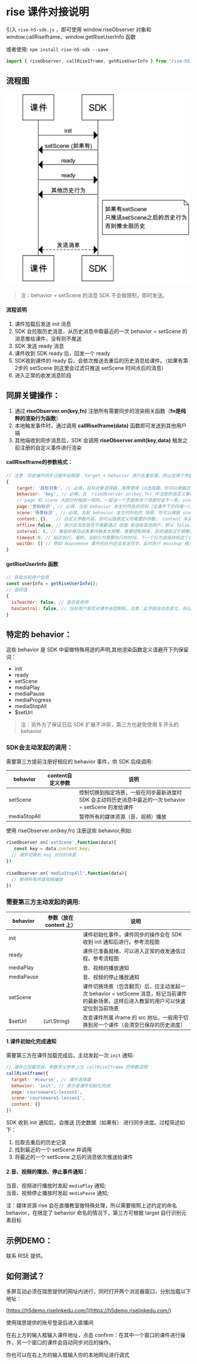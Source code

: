 # rise 课件对接说明

引入 `rise-h5-sdk.js` ，即可使用 window.riseObserver 对象和 window.callRiseIframe、window.getRiseUserInfo 函数

或者使用:   `npm install rise-h5-sdk --save`
```javascript
import { riseObserver, callRiseIframe, getRiseUserInfo } from 'rise-h5-sdk'
```
## 流程图
![image](/readme/seq.png)
> 注：behavior = setScene 的消息 SDK 不会做限制，即时发送。

#### 流程说明
1. 课件加载后发送 init 消息
2. SDK 会拉取历史消息，从历史消息中取最近的一次 behavior = setScene 的消息推给课件，没有则不推送
3. SDK 发送 ready 消息
4. 课件收到 SDK ready 后，回发一个 ready
5. SDK收到课件的 ready 后，会依次推送去重后的历史消息给课件。（如果有第2步的 setScene 则这里会过滤只推送 setScene 时间点后的消息）
6. 进入正常的收发消息阶段

## 同屏关键操作：
1. 通过 **riseObserver.on(key,fn)** 注册所有需要同步的渲染相关函数（**fn是纯粹的渲染行为函数**）
2. 本地触发事件时，通过调用 **callRiseIframe(data)** 函数即可发送到其他用户端
3. 其他端收到同步消息后，SDK 会调用 **riseObserver.emit(key,data)** 触发之前注册的自定义事件进行渲染

#### callRiseIframe的参数格式：
```javascript
// 注意：历史操作同步过程中会根据  target + behavior 进行去重处理，所以这两个参数定义时请尽量描述准确当前的行为
{
    target: '目标对象', // 必填，目标对象选择器，推荐使用 id选择器，你可以根据这个 target 识别是哪个元素
    behavior: 'key', // 必填，在  riseObserver.on(key,fn) 中注册的自定义事件名称 key
	// page 和 scene 大部分时候是一样的。一般当一个页面有多个场景时会不一致，scene 比 page 颗粒度更细
    page:'页码标识', // 必填，当前 behavior 发生时所处的页码（全课件下页码唯一）。 rise 需要这个字段来对应白板的页码
    scene:'场景标识', // 必填，当前 behavior 发生时所处的 场景，你可以根据 scene 识别是哪个场景
    content: {},   // 自定义参数内容，你可以随意定义你需要的参数， content 本身必须是个对象
    offline:false, // 表示此消息是否不需要通过 信道 发送给其他用户。默认 false，会同步给其他用户
    interval: 0, // 像鼠标移动这类事件触发太频繁，需要控制频率，否则通信过于频繁会丢失数据。SDK 内置了实现，只需要指定 interval = 毫秒数 即可
    timeout:0, // 延迟执行，毫秒。当前行为需要执行的时间，下一个行为会保持和这个行为的执行间隔
    waitOn: [] // 例如 mousemove 事件的队列还没发送完毕，此时执行 mouseup 相关渲染可能会丢失部分 mousemove 数据。使用此字段指定需要等待某个behavior队列执行完毕再触发。在 interval 有值时才有效
}
```
#### getRiseUserInfo 函数
```javascript
// 获取当前用户信息
const userInfo = getRiseUserInfo();
// 返回值
{
  isTeacher: false, // 是否是老师
  hasControl: false, // 当前用户是否对课件有控制权。注意：此字段会动态变化，所以课件方使用时，需实时调用 getRiseUserInfo() 函数获取
}
```

## 特定的 behavior：

这些 behavior 是 SDK 中留做特殊用途的声明,其他渲染函数定义请避开下列保留词：

- init
- ready
- setScene
- mediaPlay
- mediaPause
- mediaProgress
- mediaStopAll
- $setUrl

> 注：另外为了保证日后 SDK 扩展不冲突，第三方也避免使用 $ 开头的 behavior

### SDK会主动发起的调用：
需要第三方提前注册好相应的 behavior 事件，供 SDK 后续调用:

behavior  | content自定义参数 | 说明
------------- | ------------- | -------------
setScene  |  | 控制切换到指定场景，一般在同步最新进度时 SDK 会主动将历史消息中最近的一次 behavior = setScene  的发给课件
mediaStopAll  |   | 暂停所有的媒体资源（音、视频）播放

使用  riseObserver.on(key,fn) 注册这些 behavior,例如:
```javascript
riseObserver.on('setScene',function(data){
   const key = data.content.key;
  // 课件切换到 key 对应的场景
})

riseObserver.on('mediaStopAll',function(data){
  // 暂停所有的音视频播放
})
```

### 需要第三方主动发起的调用:

behavior  | 参数（放在 content 上） | 说明
------------- | ------------- | -------------
init | | 课件初始化事件，课件同步的操作会在 SDK 收到 init 通知后进行。参考流程图
ready | | 课件已准备就绪，可以进入正常的收发通信过程。参考流程图
mediaPlay  |  | 音、视频的播放通知
mediaPause  |  | 音、视频的停止播放通知
setScene  |  | 课件切换场景（包含翻页）后，应主动发起一次 behavior = setScene 消息，标记当前课件的最新场景。这样后进入教室的用户可以快速定位到当前场景
$setUrl  | {url:String}  | 改变课件所属 iframe 的 src 地址。一般用于切换到另一个课件（会清空已保存的历史进度）

#### 1.课件初始化完成通知
需要第三方在课件加载完成后，主动发起一次 `init`   通知:
```javascript
// 课件已加载完成，参数含义参考上方 callRiseIframe 的参数说明
callRiseIframe({
  target: '#course', // 课件选择器
  behavior: 'init', // 表示是课件初始化完成
  page:'courseware1-lesson1',
  scene:'courseware1-lesson1',
  content: {}
})
```
SDK 收到 init 通知后，会推送 历史数据（如果有） 进行同步进度。过程简述如下：

1. 拉取去重后的历史记录
2. 找到最近的一个 setScene 并调用
3. 将最近的一个 setScene 之后的消息依次推送给课件

#### 2.音、视频的播放、停止事件通知：
当音、视频进行播放时发起 `mediaPlay`   通知;  
当音、视频停止播放时发起 `mediaPause`   通知;  

注：媒体资源 rise 会在直播教室做特殊处理，所以需要按照上述约定的命名 behavior，在限定了 behavior 命名的情况下，第三方可根据 target 自行识别元素目标


## 示例DEMO：
联系 RISE 提供。

## 如何测试？
多屏互动必须在瑞思提供的网址内进行，同时打开两个浏览器窗口，分别加载以下地址：

[https://h5demo.riselinkedu.com/](https://h5demo.riselinkedu.com/)

使用瑞思提供的账号登录后进入直播间

在右上方的输入框输入课件地址，点击 confirm：在其中一个窗口的课件进行操作，另一个窗口的课件会自动同步对应的操作。

你也可以在右上方的输入框输入你的本地网址进行调式